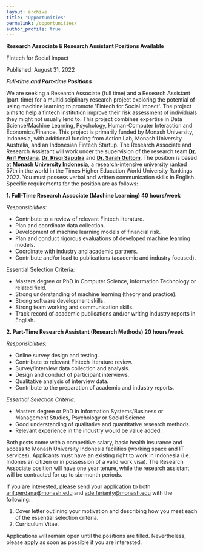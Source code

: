 ```yaml
---
layout: archive
title: "Opportunities"
permalink: /opportunities/
author_profile: true
---
```




**Research Associate & Research Assistant Positions Available**

Fintech for Social Impact

Published: August 31, 2022

_**Full-time and Part-time Positions**_

We are seeking a Research Associate (full time) and a Research Assistant (part-time) for a multidisciplinary research project exploring the potential of using machine learning to promote 'Fintech for Social Impact'. The project aims to help a fintech institution improve their risk assessment of individuals they might not usually lend to. This project combines expertise in Data Science/Machine Learning, Psychology, Human-Computer Interaction and Economics/Finance. This project is primarily funded by Monash University, Indonesia, with additional funding from Action Lab, Monash University Australia, and an Indonesian Fintech Startup. The Research Associate and Research Assistant will work under the supervision of the research team <b>[Dr. Arif Perdana](https://research.monash.edu/en/persons/arif-perdana)</b>, <b>[Dr. Risqi Saputra](https://risqiutama.github.io/)</b> and <b>[Dr. Sarah Gultom](https://www.monash.edu/indonesia/about-monash-in-indonesia/our-people/sarah-elyzabeth-gultom)</b>. The position is based at <b>[Monash University Indonesia](https://www.monash.edu/indonesia)</b>, a research-intensive university ranked 57th in the world in the Times Higher Education World University Rankings 2022. You must possess verbal and written communication skills in English. Specific requirements for the position are as follows:

**1. Full-Time Research Associate (Machine Learning) 40 hours/week**

_Responsibilities:_

* Contribute to a review of relevant Fintech literature.
* Plan and coordinate data collection.
* Development of machine learning models of financial risk.
* Plan and conduct rigorous evaluations of developed machine learning models.
* Coordinate with industry and academic partners.
* Contribute and/or lead to publications (academic and industry focused).

Essential Selection Criteria:
* Masters degree or PhD in Computer Science, Information Technology or related field.
* Strong understanding of machine learning (theory and practice).
* Strong software development skills.
* Strong team working and communication skills.
* Track record of academic publications and/or writing industry reports in English.


**2. Part-Time Research Assistant (Research Methods) 20 hours/week**

_Responsibilities:_
* Online survey design and testing.
* Contribute to relevant Fintech literature review.
* Survey/interview data collection and analysis.
* Design and conduct of participant interviews.
* Qualitative analysis of interview data.
* Contribute to the preparation of academic and industry reports.

_Essential Selection Criteria:_
* Masters degree or PhD in Information Systems/Business or Management Studies, Psychology or Social Science
* Good understanding of qualitative and quantitative research methods.
* Relevant experience in the industry would be value added.

Both posts come with a competitive salary, basic health insurance and access to Monash University Indonesia facilities (working space and IT services). Applicants must have an existing right to work in Indonesia (i.e. Indonesian citizen or in possession of a valid work visa). The Research Associate position will have one year tenure, while the research assistant will be contracted for up to six-month periods.

If you are interested, please send your application to both arif.perdana@monash.edu and ade.ferianty@monash.edu with the following:
1. Cover letter outlining your motivation and describing how you meet each of the essential selection criteria.
2. Curriculum Vitae.

Applications will remain open until the positions are filled. Nevertheless, please apply as soon as possible if you are interested.
